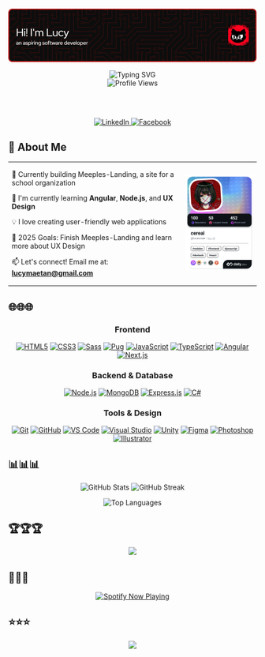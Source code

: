 ![header](./images/header.png)

<div align="center">
  <img src="https://readme-typing-svg.demolab.com?font=Fira+Code&weight=600&size=28&duration=3000&pause=800&color=BD1212&center=true&vCenter=true&width=500&lines=I+need+sleep+😴;Maybe+just+5+more+minutes+⏰;Code+or+nap...?+🤔;Dreaming+of+....+💤" alt="Typing SVG" />
</div>

<div align="center">
  <img src="https://komarev.com/ghpvc/?username=lucenmae&label=Profile%20Views&color=BD1212&style=flat" alt="Profile Views" />
</div>

<br><br>

<div align="center">
  <a href="https://linkedin.com/in/lucymaetan" target="_blank">
    <img src="https://img.shields.io/badge/LinkedIn-0077B5?style=for-the-badge&logo=linkedin&logoColor=white" alt="LinkedIn"/>
  </a>
  <a href="https://facebook.com/lucenmae" target="_blank">
    <img src="https://img.shields.io/badge/Facebook-1877F2?style=for-the-badge&logo=facebook&logoColor=white" alt="Facebook"/>
  </a>
</div>

## 🚀 About Me

<table align="center">
<tr>
<td width="70%" align="left">

🔭 Currently building Meeples-Landing, a site for a school organization

🌱 I'm currently learning **Angular**, **Node.js**, and **UX Design**

💡 I love creating user-friendly web applications

🎯 2025 Goals: Finish Meeples-Landing and learn more about UX Design

📫 Let's connect! Email me at: **lucymaetan@gmail.com**

</td>
<td width="30%" align="center">
<a href="https://app.daily.dev/lucenmae">
  <img src="./devcard.png" width="250" alt="Lucy's Dev Card"/>
</a>
</td>
</tr>
</table>

## 🌐🌐🌐

<div align="center">
  <h3>Frontend</h3>
  <a href="#"><img src="https://img.shields.io/badge/HTML5-E34F26?style=for-the-badge&logo=html5&logoColor=white" alt="HTML5"/></a>
  <a href="#"><img src="https://img.shields.io/badge/CSS3-1572B6?style=for-the-badge&logo=css3&logoColor=white" alt="CSS3"/></a>
  <a href="#"><img src="https://img.shields.io/badge/Sass-CC6699?style=for-the-badge&logo=sass&logoColor=white" alt="Sass"/></a>
  <a href="#"><img src="https://img.shields.io/badge/Pug-A86454?style=for-the-badge&logo=pug&logoColor=white" alt="Pug"/></a>
  <a href="#"><img src="https://img.shields.io/badge/JavaScript-F7DF1E?style=for-the-badge&logo=javascript&logoColor=black" alt="JavaScript"/></a>
  <a href="#"><img src="https://img.shields.io/badge/TypeScript-3178C6?style=for-the-badge&logo=typescript&logoColor=white" alt="TypeScript"/></a>
  <a href="#"><img src="https://img.shields.io/badge/Angular-DD0031?style=for-the-badge&logo=angular&logoColor=white" alt="Angular"/></a>
  <a href="#"><img src="https://img.shields.io/badge/Next.js-000000?style=for-the-badge&logo=next.js&logoColor=white" alt="Next.js"/></a>

  <h3>Backend & Database</h3>
  <a href="#"><img src="https://img.shields.io/badge/Node.js-339933?style=for-the-badge&logo=node.js&logoColor=white" alt="Node.js"/></a>
  <a href="#"><img src="https://img.shields.io/badge/MongoDB-47A248?style=for-the-badge&logo=mongodb&logoColor=white" alt="MongoDB"/></a>
  <a href="#"><img src="https://img.shields.io/badge/Express-000000?style=for-the-badge&logo=express&logoColor=white" alt="Express.js"/></a>
  <a href="#"><img src="https://img.shields.io/badge/C%23-512BD4?style=for-the-badge&logo=csharp&logoColor=white" alt="C#"/></a>

  <h3>Tools & Design</h3>
  <a href="#"><img src="https://img.shields.io/badge/Git-F05032?style=for-the-badge&logo=git&logoColor=white" alt="Git"/></a>
  <a href="#"><img src="https://img.shields.io/badge/GitHub-181717?style=for-the-badge&logo=github&logoColor=white" alt="GitHub"/></a>
  <a href="#"><img src="https://img.shields.io/badge/VSCode-007ACC?style=for-the-badge&logo=visual%20studio%20code&logoColor=white" alt="VS Code"/></a>
  <a href="#"><img src="https://img.shields.io/badge/Visual_Studio-5C2D91?style=for-the-badge&logo=visual%20studio&logoColor=white" alt="Visual Studio"/></a>
  <a href="#"><img src="https://img.shields.io/badge/Unity-000000?style=for-the-badge&logo=unity&logoColor=white" alt="Unity"/></a>
  <a href="#"><img src="https://img.shields.io/badge/Figma-F24E1E?style=for-the-badge&logo=figma&logoColor=white" alt="Figma"/></a>
  <a href="#"><img src="https://img.shields.io/badge/Photoshop-31A8FF?style=for-the-badge&logo=adobe%20photoshop&logoColor=white" alt="Photoshop"/></a>
  <a href="#"><img src="https://img.shields.io/badge/Illustrator-FF9A00?style=for-the-badge&logo=adobe%20illustrator&logoColor=white" alt="Illustrator"/></a>
</div>

## 📊📊📊

<div align="center">
  <p>
    <img width="400" src="https://github-readme-stats.vercel.app/api?username=lucenmae&show_icons=true&theme=dark&hide_border=true&bg_color=0D1117&title_color=BD1212&text_color=ffffff&icon_color=BD1212" alt="GitHub Stats" />
    <img width="400" src="https://github-readme-streak-stats.herokuapp.com/?user=lucenmae&theme=dark&hide_border=true&background=0D1117&ring=BD1212&fire=BD1212&currStreakLabel=BD1212" alt="GitHub Streak" />
  </p>
  <img width="325" src="https://github-readme-stats.vercel.app/api/top-langs/?username=lucenmae&theme=dark&hide_border=true&bg_color=0D1117&title_color=BD1212&text_color=ffffff" alt="Top Languages" />
</div>

## 🏆🏆🏆

<div align="center">
  <img src="https://github-profile-trophy.vercel.app/?username=lucenmae&theme=onestar&no-frame=true&no-bg=true&margin-w=4&column=4&bg_color=0D1117&title_color=BD1212&text_color=ffffff&icon_color=BD1212" />
</div>

## 🎵🎵🎵

<div align="center">
  <a href="https://spotify-github-profile.kittinanx.com/api/view?uid=31b6kxfdishsvs4dtnhjdhdwlmnq&redirect=true">
    <img src="https://spotify-github-profile.kittinanx.com/api/view?uid=31b6kxfdishsvs4dtnhjdhdwlmnq&cover_image=true&theme=novatorem&show_offline=true&background_color=0D1117&interchange=true&bar_color=BD1212&bar_color_cover=false" alt="Spotify Now Playing" />
  </a>
</div>


## ⭐⭐⭐

<div align="center">
  <a href="https://github.com/lucenmae/meeples-landing">
    <img src="https://github-readme-stats.vercel.app/api/pin/?username=lucenmae&repo=meeples-landing&theme=dark&hide_border=true&bg_color=0D1117&title_color=BD1212&text_color=ffffff&icon_color=BD1212" />
  </a>
</div>
